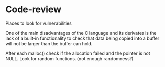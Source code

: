 # Code-review
Places to look for vulnerabilities

One of the main disadvantages of the C language and its derivates is the lack of a built-in functionality to check that data being copied into a buffer will not be larger than the buffer can hold.

After each malloc() check if the allocation failed and the pointer is not NULL.
Look for random functions. (not enough randomness?)

